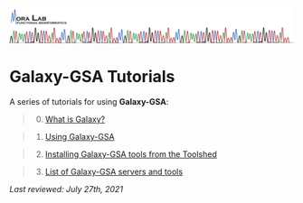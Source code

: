 <img src="https://github.com/mora-lab/mora-lab.github.io/blob/master/picture/MORALAB_Banner.png">

# Galaxy-GSA Tutorials
A series of tutorials for using **Galaxy-GSA**:

> 0. [What is Galaxy?](https://github.com/gsa-central/galaxy-gsa/blob/main/tutorials/what-is-galaxy.md)

> 1. [Using Galaxy-GSA](https://github.com/gsa-central/galaxy-gsa/blob/main/tutorials/using-galaxy-gsa.md)

> 2. [Installing Galaxy-GSA tools from the Toolshed](https://github.com/gsa-central/galaxy-gsa/blob/main/tutorials/getting-tools-from-toolshed.md)

> 3. [List of Galaxy-GSA servers and tools](https://github.com/gsa-central/galaxy-gsa/blob/main/tutorials/list-galaxy-gsa-tools.md)

*Last reviewed: July 27th, 2021*
